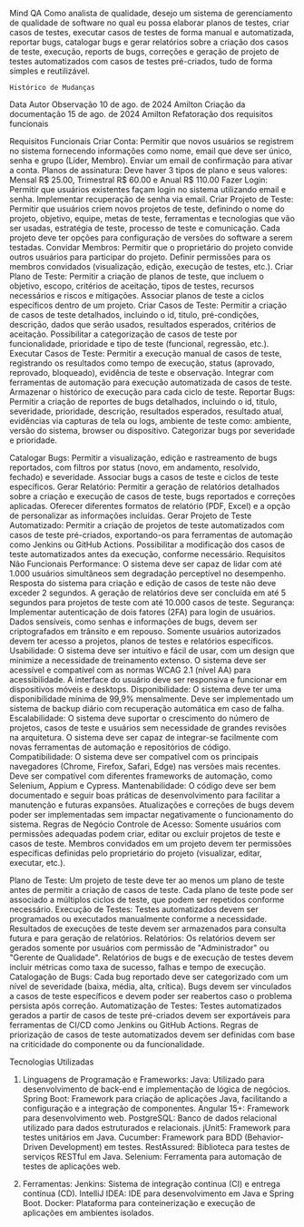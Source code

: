 Mind QA
Como analista de qualidade, desejo um sistema de gerenciamento de qualidade de software no qual eu possa elaborar planos de testes, criar casos de testes, executar casos de testes de forma manual e automatizada, reportar bugs, catalogar bugs e gerar relatórios sobre a criação dos casos de teste, execução, reports de bugs, correções e geração de projeto de testes automatizados com casos de testes pré-criados, tudo de forma simples e reutilizável.

    Histórico de Mudanças

Data
Autor
Observação
10 de ago. de 2024
Amilton
Criação da documentação
15 de ago. de 2024
Amilton
Refatoração dos requisitos funcionais

Requisitos Funcionais
Criar Conta:
Permitir que novos usuários se registrem no sistema fornecendo informações como nome, email que deve ser único, senha e grupo (Líder, Membro).
Enviar um email de confirmação para ativar a conta.
Planos de assinatura:
Deve haver 3 tipos de  plano e seus valores: Mensal R$ 25.00, Trimestral R$ 60.00 e Anual R$ 110.00
Fazer Login:
Permitir que usuários existentes façam login no sistema utilizando email e senha.
Implementar recuperação de senha via email.
Criar Projeto de Teste:
Permitir que usuários criem novos projetos de teste, definindo o nome do projeto, objetivo, equipe, metas de teste, ferramentas e tecnologias que vão ser usadas, estratégia de teste, processo de teste e comunicação. 
Cada projeto deve ter opções para configuração de versões do software a serem testadas.
Convidar Membros:
Permitir que o proprietário do projeto convide outros usuários para participar do projeto.
Definir permissões para os membros convidados (visualização, edição, execução de testes, etc.).
Criar Plano de Teste:
Permitir a criação de planos de teste, que incluem o objetivo, escopo, critérios de aceitação, tipos de testes, recursos necessários e riscos e mitigações.
Associar planos de teste a ciclos específicos dentro de um projeto.
Criar Casos de Teste:
Permitir a criação de casos de teste detalhados, incluindo o id, titulo, pré-condições, descrição, dados que serão usados, resultados esperados, critérios de aceitação.
Possibilitar a categorização de casos de teste por funcionalidade, prioridade e tipo de teste (funcional, regressão, etc.).
Executar Casos de Teste:
Permitir a execução manual de casos de teste, registrando os resultados como tempo de execução, status (aprovado, reprovado, bloqueado), evidência de teste e observação.
Integrar com ferramentas de automação para execução automatizada de casos de teste.
Armazenar o histórico de execução para cada ciclo de teste.
Reportar Bugs:
Permitir a criação de reportes de bugs detalhados, incluindo o id, titulo, severidade, prioridade, descrição, resultados esperados, resultado atual, evidências via capturas de tela ou logs, ambiente de teste como: ambiente, versão do sistema, browser ou dispositivo.
Categorizar bugs por severidade e prioridade.


Catalogar Bugs:
Permitir a visualização, edição e rastreamento de bugs reportados, com filtros por status (novo, em andamento, resolvido, fechado) e severidade.
Associar bugs a casos de teste e ciclos de teste específicos.
Gerar Relatório:
Permitir a geração de relatórios detalhados sobre a criação e execução de casos de teste, bugs reportados e correções aplicadas.
Oferecer diferentes formatos de relatório (PDF, Excel) e a opção de personalizar as informações incluídas.
Gerar Projeto de Teste Automatizado:
Permitir a criação de projetos de teste automatizados com casos de teste pré-criados, exportando-os para ferramentas de automação como Jenkins ou GitHub Actions.
Possibilitar a modificação dos casos de teste automatizados antes da execução, conforme necessário.
Requisitos Não Funcionais
Performance:
O sistema deve ser capaz de lidar com até 1.000 usuários simultâneos sem degradação perceptível no desempenho.
Resposta do sistema para criação e edição de casos de teste não deve exceder 2 segundos.
A geração de relatórios deve ser concluída em até 5 segundos para projetos de teste com até 10.000 casos de teste.
Segurança:
Implementar autenticação de dois fatores (2FA) para login de usuários.
Dados sensíveis, como senhas e informações de bugs, devem ser criptografados em trânsito e em repouso.
Somente usuários autorizados devem ter acesso a projetos, planos de testes e relatórios específicos.
Usabilidade:
O sistema deve ser intuitivo e fácil de usar, com um design que minimize a necessidade de treinamento extenso.
O sistema deve ser acessível e compatível com as normas WCAG 2.1 (nível AA) para acessibilidade.
A interface do usuário deve ser responsiva e funcionar em dispositivos móveis e desktops.
Disponibilidade:
O sistema deve ter uma disponibilidade mínima de 99,9% mensalmente.
Deve ser implementado um sistema de backup diário com recuperação automática em caso de falha.
Escalabilidade:
O sistema deve suportar o crescimento do número de projetos, casos de teste e usuários sem necessidade de grandes revisões na arquitetura.
O sistema deve ser capaz de integrar-se facilmente com novas ferramentas de automação e repositórios de código.
Compatibilidade:
O sistema deve ser compatível com os principais navegadores (Chrome, Firefox, Safari, Edge) nas versões mais recentes.
Deve ser compatível com diferentes frameworks de automação, como Selenium, Appium e Cypress.
Mantenabilidade:
O código deve ser bem documentado e seguir boas práticas de desenvolvimento para facilitar a manutenção e futuras expansões.
Atualizações e correções de bugs devem poder ser implementadas sem impactar negativamente o funcionamento do sistema.
Regras de Negócio
Controle de Acesso:
Somente usuários com permissões adequadas podem criar, editar ou excluir projetos de teste e casos de teste.
Membros convidados em um projeto devem ter permissões específicas definidas pelo proprietário do projeto (visualizar, editar, executar, etc.).

Plano de Teste:
Um projeto de teste deve ter ao menos um plano de teste antes de permitir a criação de casos de teste.
Cada plano de teste pode ser associado a múltiplos ciclos de teste, que podem ser repetidos conforme necessário.
Execução de Testes:
Testes automatizados devem ser programados ou executados manualmente conforme a necessidade.
Resultados de execuções de teste devem ser armazenados para consulta futura e para geração de relatórios.
Relatórios:
Os relatórios devem ser gerados somente por usuários com permissão de "Administrador" ou "Gerente de Qualidade".
Relatórios de bugs e de execução de testes devem incluir métricas como taxa de sucesso, falhas e tempo de execução.
Catalogação de Bugs:
Cada bug reportado deve ser categorizado com um nível de severidade (baixa, média, alta, crítica).
Bugs devem ser vinculados a casos de teste específicos e devem poder ser reabertos caso o problema persista após correção.
Automatização de Testes:
Testes automatizados gerados a partir de casos de teste pré-criados devem ser exportáveis para ferramentas de CI/CD como Jenkins ou GitHub Actions.
Regras de priorização de casos de teste automatizados devem ser definidas com base na criticidade do componente ou da funcionalidade.




Tecnologias Utilizadas
1. Linguagens de Programação e Frameworks:
Java: Utilizado para desenvolvimento de back-end e implementação de lógica de negócios.
Spring Boot: Framework para criação de aplicações Java, facilitando a configuração e a integração de componentes.
Angular 15+: Framework para desenvolvimento web.
PostgreSQL: Banco de dados relacional utilizado para dados estruturados e relacionais.
jUnit5: Framework para testes unitários em Java.
Cucumber: Framework para BDD (Behavior-Driven Development) em testes.
RestAssured: Biblioteca para testes de serviços RESTful em Java.
Selenium: Ferramenta para automação de testes de aplicações web.


2. Ferramentas:
Jenkins: Sistema de integração contínua (CI) e entrega contínua (CD).
IntelliJ IDEA: IDE para desenvolvimento em Java e Spring Boot.
Docker: Plataforma para conteinerização e execução de aplicações em ambientes isolados.


